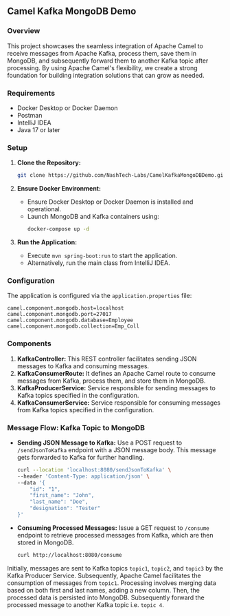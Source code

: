 ## Camel Kafka MongoDB Demo

### Overview
This project showcases the seamless integration of Apache Camel to receive messages from Apache Kafka, process them, save them in MongoDB, and subsequently forward them to another Kafka topic after processing. By using Apache Camel's flexibility, we create a strong foundation for building integration solutions that can grow as needed.
### Requirements
- Docker Desktop or Docker Daemon
- Postman
- IntelliJ IDEA
- Java 17 or later

### Setup
1. **Clone the Repository:**
   ```bash
   git clone https://github.com/NashTech-Labs/CamelKafkaMongoDBDemo.git
   ```

2. **Ensure Docker Environment:**
    - Ensure Docker Desktop or Docker Daemon is installed and operational.
    - Launch MongoDB and Kafka containers using:
      ```bash
      docker-compose up -d
      ```

3. **Run the Application:**
    - Execute `mvn spring-boot:run` to start the application.
    - Alternatively, run the main class from IntelliJ IDEA.

### Configuration
The application is configured via the `application.properties` file:

```properties
camel.component.mongodb.host=localhost
camel.component.mongodb.port=27017
camel.component.mongodb.database=Employee
camel.component.mongodb.collection=Emp_Coll
```

### Components
1. **KafkaController:** This REST controller facilitates sending JSON messages to Kafka and consuming messages.
2. **KafkaConsumerRoute:** It defines an Apache Camel route to consume messages from Kafka, process them, and store them in MongoDB.
3. **KafkaProducerService:** Service responsible for sending messages to Kafka topics specified in the configuration.
4. **KafkaConsumerService:** Service responsible for consuming messages from Kafka topics specified in the configuration.

### Message Flow: Kafka Topic to MongoDB
- **Sending JSON Message to Kafka:** Use a POST request to `/sendJsonToKafka` endpoint with a JSON message body. This message gets forwarded to Kafka for further handling.

   ```bash
   curl --location 'localhost:8080/sendJsonToKafka' \
   --header 'Content-Type: application/json' \
   --data '{
       "id": "1",
       "first_name": "John",
       "last_name": "Doe",
       "designation": "Tester"
   }'
   ```

- **Consuming Processed Messages:** Issue a GET request to `/consume` endpoint to retrieve processed messages from Kafka, which are then stored in MongoDB.

   ```bash
   curl http://localhost:8080/consume
   ```


Initially, messages are sent to Kafka topics `topic1`, `topic2`, and `topic3` by the Kafka Producer Service. Subsequently, Apache Camel facilitates the consumption of messages from `topic1`. Processing involves merging data based on both first and last names, adding a new column. Then, the processed data is persisted into MongoDB. Subsequently forward the processed message to another Kafka topic i.e. `topic 4`.